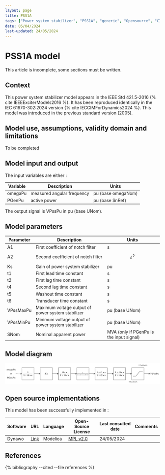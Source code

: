 ```yaml
---
layout: page
title: PSS1A
tags: ["Power system stabilizer", "PSS1A", "generic", "Opensource", "CIM model", "RMS", "phasor", "MRL4", "Single phase", "PssIEEE1A", "IEEE", "dynawo", "#106"]
date: 05/04/2024
last-updated: 24/05/2024
---
```

# PSS1A model

This article is incomplete, some sections must be written.

## Context

This power system stabilizer model appears in the IEEE Std 421.5-2016 {% cite IEEEExciterModels2016 %}. It has been reproduced identically in the IEC 61970-302:2024 version {% cite IECCIMForDynamics2024 %}.
This model was introduced in the previous standard version (2005).

## Model use, assumptions, validity domain and limitations

To be completed

## Model input and output

The input variables are either :

| Variable | Description | Units |
|-----------|--------------| ------|
| omegaPu | measured angular frequency | pu (base omegaNom)|
| PGenPu |active power|pu (base SnRef)|

The output signal is VPssPu in pu (base UNom).

## Model parameters

| Parameter | Description | Units |
|-----------|--------------| ------|
A1 |First coefficient of notch filter|s|
A2 |Second coefficient of notch filter|$$s ^ 2$$|
Ks |Gain of power system stabilizer|pu|
t1 |First lead time constant|s|
t2 |First lag time constant|s|
t4 |Second lag time constant|s|
t5 |Washout time constant|s|
t6 |Transducer time constant|s|
VPssMaxPu |Maximum voltage output of power system stabilizer|pu (base UNom)|
VPssMinPu |Minimum voltage output of power system stabilizer|pu (base UNom)|
SNom |Nominal apparent power|MVA (only if PGenPu is the input signal)|

## Model diagram

<img src="/pages/models/regulations/pss/PSS1A/PSS1A.drawio.svg" alt="PSS1A diagram">

## Open source implementations

This model has been successfully implemented in :

| Software      | URL | Language | Open-Source License | Last consulted date | Comments |
| ------------- | --- | -------- | ------------------- | ------------------- | -------- |
| Dynawo | [Link](https://github.com/dynawo/dynawo) | Modelica | [MPL v2.0](https://www.mozilla.org/en-US/MPL/2.0/)  | 24/05/2024 |  |

## References

{% bibliography --cited --file references  %}
